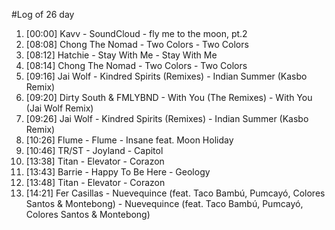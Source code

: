 #Log of 26 day

1. [00:00] Kavv - SoundCloud - fly me to the moon, pt.2
1. [08:08] Chong The Nomad - Two Colors - Two Colors
1. [08:12] Hatchie - Stay With Me - Stay With Me
1. [08:14] Chong The Nomad - Two Colors - Two Colors
1. [09:16] Jai Wolf - Kindred Spirits (Remixes) - Indian Summer (Kasbo Remix)
1. [09:20] Dirty South & FMLYBND - With You (The Remixes) - With You (Jai Wolf Remix)
1. [09:26] Jai Wolf - Kindred Spirits (Remixes) - Indian Summer (Kasbo Remix)
1. [10:26] Flume - Flume - Insane feat. Moon Holiday
1. [10:46] TR/ST - Joyland - Capitol
1. [13:38] Titan - Elevator - Corazon
1. [13:43] Barrie - Happy To Be Here - Geology
1. [13:48] Titan - Elevator - Corazon
1. [14:21] Fer Casillas - Nuevequince (feat. Taco Bambú, Pumcayó, Colores Santos & Montebong) - Nuevequince (feat. Taco Bambú, Pumcayó, Colores Santos & Montebong)
